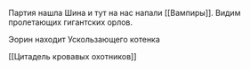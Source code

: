 Партия нашла Шина и тут на нас напали [[Вампиры]].
Видим пролетающих гигантских орлов. 

Эорин находит  Ускользающего котенка




[[Цитадель кровавых охотников]]
